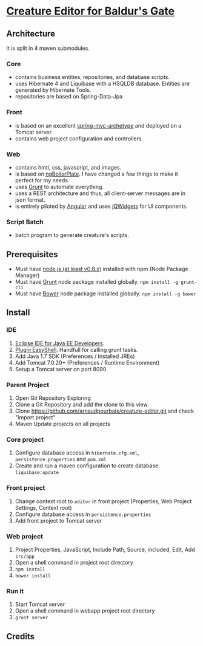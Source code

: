 # [Creature Editor for Baldur's Gate](https://github.com/arnaudpourbaix/creature-editor/blob/master/Features.md)

## Architecture
It is split in 4 maven submodules.

### Core
- contains business entities, repositories, and database scripts.
- uses Hibernate 4 and Liquibase with a HSQLDB database. Entities are generated by Hibernate Tools.
- repositories are based on Spring-Data-Jpa

### Front
- is based on an excellent [spring-mvc-archetype](https://github.com/kolorobot/spring-mvc-quickstart-archetype) and deployed on a Tomcat server.
- contains web project configuration and controllers.

### Web
- contains hmtl, css, javascript, and images.
- is based on [ngBoilerPlate](https://github.com/joshdmiller/ng-boilerplate). I have changed a few things to make it perfect for my needs.
- uses [Grunt](http://gruntjs.com/) to automate everything. 
- uses a REST architecture and thus, all client-server messages are in json format.
- is entirely piloted by [Angular](http://angularjs.org/) and uses [jQWidgets](http://www.jqwidgets.com/) for UI components.

### Script Batch
- batch program to generate creature's scripts.

## Prerequisites
* Must have [node.js (at least v0.8.x)](http://nodejs.org/) installed with npm (Node Package Manager)
* Must have [Grunt](https://github.com/gruntjs/grunt) node package installed globally.  `npm install -g grunt-cli`
* Must have [Bower](https://github.com/twitter/bower) node package installed globally.  `npm install -g bower`

## Install

### IDE
1. [Eclipse IDE for Java EE Developers](http://www.eclipse.org/downloads/packages/eclipse-ide-java-ee-developers/keplerr).
2. [Plugin EasyShell](http://pluginbox.sourceforge.net). Handfull for calling grunt tasks.
3. Add Java 1.7 SDK (Preferences / Installed JREs)
4. Add Tomcat 7.0.20+ (Preferences / Runtime Environment)
5. Setup a Tomcat server on port 8090

### Parent Project
1. Open Git Repository Exploring
2. Clone a Git Repository and add the clone to this view. 
3. Clone https://github.com/arnaudpourbaix/creature-editor.git and check "import project"
4. Maven Update projects on all projects

### Core project
1. Configure database access in `hibernate.cfg.xml`, `persistence.properties` and `pom.xml`
2. Create and run a maven configuration to create database: `liquibase:update`

### Front project
1. Change context root to `editor` in front project (Properties, Web Project Settings, Context root)
2. Configure database access in `persistence.properties`
3. Add front project to Tomcat server

### Web project
1. Project Properties, JavaScript, Include Path, Source, included, Edit, Add `src/app`
2. Open a shell command in project root directory   
3. `npm install`
4. `bower install`

### Run it
1. Start Tomcat server
2. Open a shell command in webapp project root directory 
3. `grunt server`


## Credits
